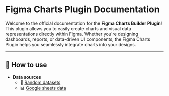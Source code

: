 # **Figma Charts Plugin Documentation**

Welcome to the official documentation for the **Figma Charts Builder Plugin**! This plugin allows you to easily create charts and visual data representations directly within Figma. Whether you're designing dashboards, reports, or data-driven UI components, the Figma Charts Plugin helps you seamlessly integrate charts into your designs.

---

## 📑 **How to use**

- **Data sources**
  - 🎲 [Random datasets](random_data.md)
  - 📊 [Google sheets data](#interactive-prototyping)








